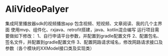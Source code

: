 # AliVideoPalyer
集成阿里播放器sdk的视频播放app
包含视频、短视频、文章阅读、我的几个主界面
使用mvp、组件化、rxjava、retrofit搭建，java、kotlin混合编写
运行项目需要做如下修改：
1、自行申请平台参数，并配置到gradle配置文件
2、配置包名、签名文件，并配置到gradle配置文件
3、配置网路请求域名，修改网路请求接口及参数（各个模块的XXModel接口类及实现类）
